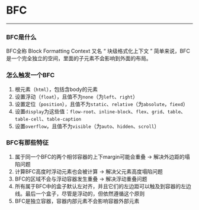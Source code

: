 # BFC
---
### BFC是什么
BFC全称 Block Formatting Context 又名 “ 块级格式化上下文 ”
简单来说，BFC是一个完全独立的空间，里面的子元素不会影响到外面的布局。
### 怎么触发一个BFC
1. 根元素（`html`），包括含body的元素
2. 设置浮动（`float`），且值不为`none`（为`left`、`right`）
3. 设置定位（`position`），且值不为`static`、`relative`（为`absolute`，`fiexd`）
4. 设置`display`为这些值：`flow-root`、`inline-block`、`flex`、`grid`、`table`、`table-cell`、`table-caption`
5. 设置`overflow`，且值不为`visible`（为`auto`、`hidden`、`scroll`）	
### BFC有那些特征
1. 属于同一个BFC的两个相邻容器的上下margin可能会重叠 -> 解决外边距的塌陷问题
2. 计算BFC高度时浮动元素也会被计算 -> 解决父元素高度塌陷问题
3. BFC的区域不会与浮动容器发生重叠 -> 解决浮动重叠问题
4. 所有属于BFC中的盒子默认左对齐，并且它们的左边距可以触及到容器的左边线。最后一个盒子，尽管是浮动的，但依然遵循这个原则
5. BFC是独立容器，容器内部元素不会影响容器外部元素